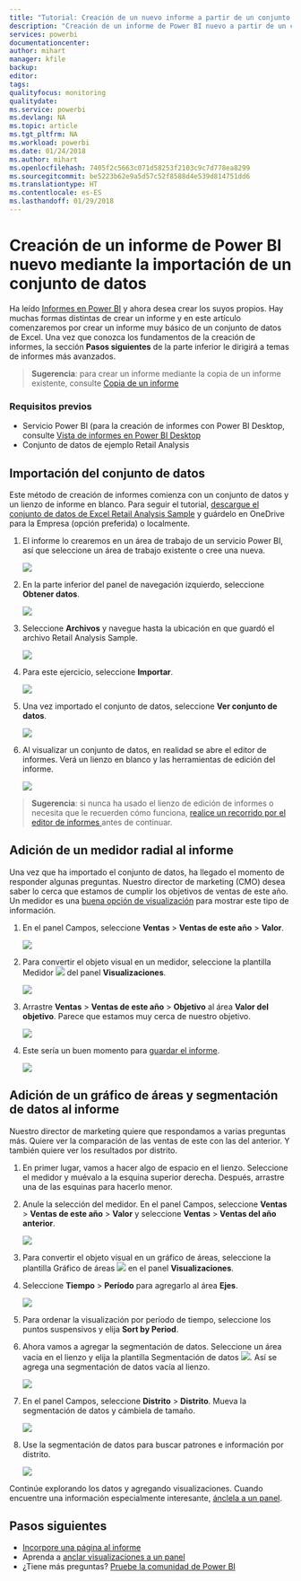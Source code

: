 ```yaml
---
title: "Tutorial: Creación de un nuevo informe a partir de un conjunto de datos "
description: "Creación de un informe de Power BI nuevo a partir de un conjunto de datos"
services: powerbi
documentationcenter: 
author: mihart
manager: kfile
backup: 
editor: 
tags: 
qualityfocus: monitoring
qualitydate: 
ms.service: powerbi
ms.devlang: NA
ms.topic: article
ms.tgt_pltfrm: NA
ms.workload: powerbi
ms.date: 01/24/2018
ms.author: mihart
ms.openlocfilehash: 7405f2c5663c071d58253f2103c9c7d778ea8299
ms.sourcegitcommit: be5223b62e9a5d57c52f8588d4e539d814751dd6
ms.translationtype: HT
ms.contentlocale: es-ES
ms.lasthandoff: 01/29/2018
---
```

# <a name="create-a-new-power-bi-report-by-importing-a-dataset"></a>Creación de un informe de Power BI nuevo mediante la importación de un conjunto de datos
Ha leído [Informes en Power BI](service-reports.md) y ahora desea crear los suyos propios. Hay muchas formas distintas de crear un informe y en este artículo comenzaremos por crear un informe muy básico de un conjunto de datos de Excel. Una vez que conozca los fundamentos de la creación de informes, la sección **Pasos siguientes** de la parte inferior le dirigirá a temas de informes más avanzados.  

> **Sugerencia**: para crear un informe mediante la copia de un informe existente, consulte [Copia de un informe](power-bi-report-copy.md)
> 
### <a name="prerequisites"></a>Requisitos previos
- Servicio Power BI (para la creación de informes con Power BI Desktop, consulte [Vista de informes en Power BI Desktop](desktop-report-view.md)   
- Conjunto de datos de ejemplo Retail Analysis

## <a name="import-the-dataset"></a>Importación del conjunto de datos
Este método de creación de informes comienza con un conjunto de datos y un lienzo de informe en blanco. Para seguir el tutorial, [descargue el conjunto de datos de Excel Retail Analysis Sample](http://go.microsoft.com/fwlink/?LinkId=529778) y guárdelo en OneDrive para la Empresa (opción preferida) o localmente.

1. El informe lo crearemos en un área de trabajo de un servicio Power BI, así que seleccione un área de trabajo existente o cree una nueva.
   
   ![](media/service-report-create-new/power-bi-workspaces2.png)
2. En la parte inferior del panel de navegación izquierdo, seleccione **Obtener datos**.
   
   ![](media/service-report-create-new/power-bi-get-data3.png)
3. Seleccione **Archivos** y navegue hasta la ubicación en que guardó el archivo 
Retail Analysis Sample.
   
    ![](media/service-report-create-new/power-bi-select-files.png)
4. Para este ejercicio, seleccione **Importar**.
   
   ![](media/service-report-create-new/power-bi-import.png)
5. Una vez importado el conjunto de datos, seleccione **Ver conjunto de datos**.
   
   ![](media/service-report-create-new/power-bi-view-dataset.png)
6. Al visualizar un conjunto de datos, en realidad se abre el editor de informes.  Verá un lienzo en blanco y las herramientas de edición del informe.
   
   ![](media/service-report-create-new/power-bi-blank-report.png)

> **Sugerencia**: si nunca ha usado el lienzo de edición de informes o necesita que le recuerden cómo funciona, [realice un recorrido por el editor de informes ](service-the-report-editor-take-a-tour.md) antes de continuar.
> 
> 

## <a name="add-a-radial-gauge-to-the-report"></a>Adición de un medidor radial al informe
Una vez que ha importado el conjunto de datos, ha llegado el momento de responder algunas preguntas.  Nuestro director de marketing (CMO) desea saber lo cerca que estamos de cumplir los objetivos de ventas de este año. Un medidor es una [buena opción de visualización](power-bi-report-visualizations.md) para mostrar este tipo de información.

1. En el panel Campos, seleccione **Ventas** > **Ventas de este año** > **Valor**.
   
    ![](media/service-report-create-new/power-bi-report-step1.png)
2. Para convertir el objeto visual en un medidor, seleccione la plantilla Medidor ![](media/service-report-create-new/powerbi-gauge-icon.png) del panel **Visualizaciones**.
   
    ![](media/service-report-create-new/power-bi-report-step2.png)
3. Arrastre **Ventas** > **Ventas de este año** > **Objetivo** al área **Valor del objetivo**. Parece que estamos muy cerca de nuestro objetivo.
   
    ![](media/service-report-create-new/power-bi-report-step3.png)
4. Este sería un buen momento para [guardar el informe](service-report-save.md).
   
   ![](media/service-report-create-new/powerbi-save.png)

## <a name="add-an-area-chart-and-slicer-to-the-report"></a>Adición de un gráfico de áreas y segmentación de datos al informe
Nuestro director de marketing quiere que respondamos a varias preguntas más. Quiere ver la comparación de las ventas de este con las del anterior. Y también quiere ver los resultados por distrito.

1. En primer lugar, vamos a hacer algo de espacio en el lienzo. Seleccione el medidor y muévalo a la esquina superior derecha. Después, arrastre una de las esquinas para hacerlo menor.
2. Anule la selección del medidor. En el panel Campos, seleccione **Ventas** > **Ventas de este año** > **Valor** y seleccione **Ventas** > **Ventas del año anterior**.
   
    ![](media/service-report-create-new/power-bi-report-step4.png)
3. Para convertir el objeto visual en un gráfico de áreas, seleccione la plantilla Gráfico de áreas ![](media/service-report-create-new/power-bi-areachart-icon.png) en el panel **Visualizaciones**.
4. Seleccione **Tiempo** > **Período** para agregarlo al área **Ejes**.
   
    ![](media/service-report-create-new/power-bi-report-step5.png)
5. Para ordenar la visualización por período de tiempo, seleccione los puntos suspensivos y elija **Sort by Period**.
6. Ahora vamos a agregar la segmentación de datos. Seleccione un área vacía en el lienzo y elija la plantilla Segmentación de datos ![](media/service-report-create-new/power-bi-slicer-icon.png). Así se agrega una segmentación de datos vacía al lienzo.
   
    ![](media/service-report-create-new/power-bi-report-step6.png)    
7. En el panel Campos, seleccione **Distrito**  >  **Distrito**. Mueva la segmentación de datos y cámbiela de tamaño.
   
    ![](media/service-report-create-new/power-bi-report-step7.png)  
8. Use la segmentación de datos para buscar patrones e información por distrito.
   
   ![](media/service-report-create-new/power-bi-slicer-video2.gif)  

Continúe explorando los datos y agregando visualizaciones. Cuando encuentre una información especialmente interesante, [ánclela a un panel](service-dashboard-pin-tile-from-report.md).

## <a name="next-steps"></a>Pasos siguientes
* [Incorpore una página al informe](power-bi-report-add-page.md)  
* Aprenda a [anclar visualizaciones a un panel](service-dashboard-pin-tile-from-report.md)   
* ¿Tiene más preguntas? [Pruebe la comunidad de Power BI](http://community.powerbi.com/)

